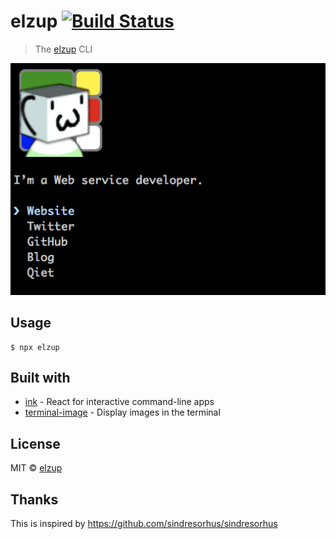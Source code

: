 # elzup [![Build Status](https://travis-ci.org/elzup/elzup.svg?branch=master)](https://travis-ci.org/elzup/elzup)

> The [elzup](https://elzup.com) CLI

<img src="screenshot.png" width="752">

## Usage

```
$ npx elzup
```

## Built with

* [ink](https://github.com/vadimdemedes/ink) - React for interactive command-line apps
* [terminal-image](https://github.com/sindresorhus/terminal-image) - Display images in the terminal

## License

MIT © [elzup](https://elzup.com)

## Thanks

This is inspired by <https://github.com/sindresorhus/sindresorhus>
